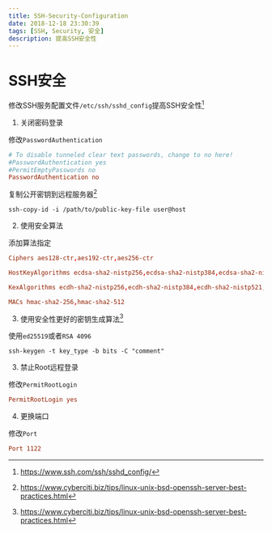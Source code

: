 ```yaml
---
title: SSH-Security-Configuration
date: 2018-12-18 23:30:39
tags: [SSH, Security, 安全]
description: 提高SSH安全性
---
```


# SSH安全

修改SSH服务配置文件`/etc/ssh/sshd_config`提高SSH安全性[^1]

1. 关闭密码登录

修改`PasswordAuthentication`

```conf
# To disable tunneled clear text passwords, change to no here!
#PasswordAuthentication yes
#PermitEmptyPasswords no
PasswordAuthentication no
```

复制公开密钥到远程服务器[^2]

```shell
ssh-copy-id -i /path/to/public-key-file user@host
```

2. 使用安全算法

添加算法指定

```conf
Ciphers aes128-ctr,aes192-ctr,aes256-ctr

HostKeyAlgorithms ecdsa-sha2-nistp256,ecdsa-sha2-nistp384,ecdsa-sha2-nistp521,ssh-rsa,ssh-dss

KexAlgorithms ecdh-sha2-nistp256,ecdh-sha2-nistp384,ecdh-sha2-nistp521,diffie-hellman-group-exchange-sha256

MACs hmac-sha2-256,hmac-sha2-512
```

3. 使用安全性更好的密钥生成算法[^2]

使用`ed25519`或者`RSA 4096`

```shell
ssh-keygen -t key_type -b bits -C "comment"
```

3. 禁止Root远程登录

修改`PermitRootLogin`

```conf
PermitRootLogin yes
```

4. 更换端口

修改`Port`

```conf
Port 1122
```

[^1]: https://www.ssh.com/ssh/sshd_config/
[^2]: https://www.cyberciti.biz/tips/linux-unix-bsd-openssh-server-best-practices.html